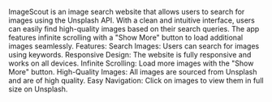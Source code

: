 ImageScout is an image search website that allows users to search for images using the Unsplash API. With a clean and intuitive interface, users can easily find high-quality images based on their search queries. The app features infinite scrolling with a "Show More" button to load additional images seamlessly.
Features:
Search Images: Users can search for images using keywords.
Responsive Design: The website is fully responsive and works on all devices.
Infinite Scrolling: Load more images with the "Show More" button.
High-Quality Images: All images are sourced from Unsplash and are of high quality.
Easy Navigation: Click on images to view them in full size on Unsplash.

